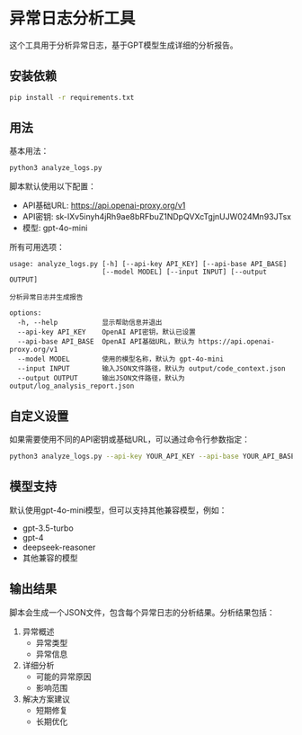 # 异常日志分析工具

这个工具用于分析异常日志，基于GPT模型生成详细的分析报告。

## 安装依赖

```bash
pip install -r requirements.txt
```

## 用法

基本用法：

```bash
python3 analyze_logs.py
```

脚本默认使用以下配置：
- API基础URL: https://api.openai-proxy.org/v1
- API密钥: sk-IXv5inyh4jRh9ae8bRFbuZ1NDpQVXcTgjnUJW024Mn93JTsx
- 模型: gpt-4o-mini

所有可用选项：

```
usage: analyze_logs.py [-h] [--api-key API_KEY] [--api-base API_BASE]
                       [--model MODEL] [--input INPUT] [--output OUTPUT]

分析异常日志并生成报告

options:
  -h, --help           显示帮助信息并退出
  --api-key API_KEY    OpenAI API密钥，默认已设置
  --api-base API_BASE  OpenAI API基础URL，默认为 https://api.openai-proxy.org/v1
  --model MODEL        使用的模型名称，默认为 gpt-4o-mini
  --input INPUT        输入JSON文件路径，默认为 output/code_context.json
  --output OUTPUT      输出JSON文件路径，默认为 output/log_analysis_report.json
```

## 自定义设置

如果需要使用不同的API密钥或基础URL，可以通过命令行参数指定：

```bash
python3 analyze_logs.py --api-key YOUR_API_KEY --api-base YOUR_API_BASE --model MODEL_NAME
```

## 模型支持

默认使用gpt-4o-mini模型，但可以支持其他兼容模型，例如：
- gpt-3.5-turbo
- gpt-4
- deepseek-reasoner
- 其他兼容的模型

## 输出结果

脚本会生成一个JSON文件，包含每个异常日志的分析结果。分析结果包括：

1. 异常概述
   - 异常类型
   - 异常信息
2. 详细分析
   - 可能的异常原因
   - 影响范围
3. 解决方案建议
   - 短期修复
   - 长期优化 